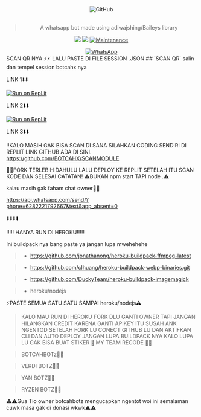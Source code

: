 <div align="center">
<img alt="GitHub" src="https://img.shields.io/badge/WHATSAPP%20BOT-25D32?style=for-the-badge&logoColor=darkgreen"/>
<br><br>
  
> A whatsapp bot made using adiwajshing/Baileys library
 <p>
  <img src ="https://img.shields.io/badge/npm-v7.20.3-green.svg" />
  <img src="https://img.shields.io/badge/node-%3E=16.6.1-darkgreen.svg" />
   <a href="https://github.com/justpiple/whatsapp-bot/commit-activity" target="_blank">
    <img alt="Maintenance" src="https://img.shields.io/badge/Maintained%3F-no-red.svg" />
  </a>
</p>
<a href="https://chat.whatsapp.com/KTmU4Hoj437BX4fWpXTnpF"><img alt="WhatsApp" src="https://img.shields.io/badge/WhatsApp%20Group-25D366?style=for-the-badge&logo=whatsapp&logoColor=white"/></a>
 
</div>
SCAN QR NYA ⚡⚡ LALU PASTE DI FILE SESSION .JSON
## `SCAN QR` salin dan tempel session botcahx nya

LINK 1⬇️⬇️

[![Run on Repl.it](https://repl.it/badge/github/quiec/whatsAlfa)](https://replit.com/@tioclkp02/SCANMODULE-3#index.js)

 LINK 2⬇️⬇️
 
[![Run on Repl.it](https://repl.it/badge/github/quiec/whatsAlfa)](https://replit.com/@tioclkp02/SCANMODULE-3?v=1)

LINK 3⬇️⬇️

!!KALO MASIH GAK BISA SCAN DI SANA SILAHKAN CODING SENDIRI DI REPLIT LINK GITHUB ADA DI SINI.
 https://github.com/BOTCAHX/SCANMODULE

👨‍💻FORK TERLEBIH DAHULU LALU DEPLOY KE REPLIT SETELAH ITU SCAN KODE DAN SELESAI 
CATATAN!
 ⚠️BUKAN npm start TAPI node .⚠️

 kalau masih gak faham chat owner👨‍💻

https://api.whatsapp.com/send/?phone=6282221792667&text&app_absent=0


⬇️⬇️⬇️⬇️

!!!!! HANYA RUN DI HEROKU!!!!!

Ini buildpack nya bang paste ya jangan lupa mwehehehe


>-   https://github.com/jonathanong/heroku-buildpack-ffmpeg-latest

>-   https://github.com/clhuang/heroku-buildpack-webp-binaries.git

>-   https://github.com/DuckyTeam/heroku-buildpack-imagemagick

>-   heroku/nodejs



⚡PASTE SEMUA SATU SATU SAMPAI heroku/nodejs⚠️


>KALO MAU RUN DI HEROKU FORK DLU GANTI OWNER TAPI JANGAN HILANGKAN CREDIT KARENA GANTI APIKEY ITU SUSAH ANK NGENTOD
>SETELAH FORK LU CONECT GITHUB LU DAN AKTIFKAN CLI DAN AUTO DEPLOY JANGAN LUPA BUILDPACK NYA KALO LUPA LU GAK BISA BUAT STIKER
🗿
MY TEAM RECODE 👨‍💻

> BOTCAHBOTz👨‍💻

>VERDI BOTZ👨‍💻

>YAN BOTZ👨‍💻

>RYZEN BOTZ👨‍💻


⚠️⚠️Gua Tio owner botcahbotz mengucapkan ngentot woi ini semalaman cuwk masa gak di donasi wkwk⚠️⚠️

